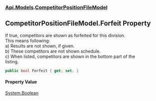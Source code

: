 ### [Api.Models](Api_Models.md 'Api.Models').[CompetitorPositionFileModel](Api_Models_CompetitorPositionFileModel.md 'Api.Models.CompetitorPositionFileModel')
## CompetitorPositionFileModel.Forfeit Property
If true, competitors are shown as forfeited for this division.  
This means following:  
a) Results are not shown, if given.  
b) These competitors are not shown schedule.  
c) When listed, competitors are shown in the bottom part of the  
listing.  
```csharp
public bool Forfeit { get; set; }
```
#### Property Value
[System.Boolean](https://docs.microsoft.com/en-us/dotnet/api/System.Boolean 'System.Boolean')
